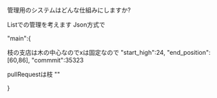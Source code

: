 管理用のシステムはどんな仕組みにしますか?

Listでの管理を考えます
Json方式で

"main":{

枝の支店は木の中心なのでxは固定なので
"start_high":24,
"end_position":[60,86],
"commmit":35323

pullRequestは枝
""


}
